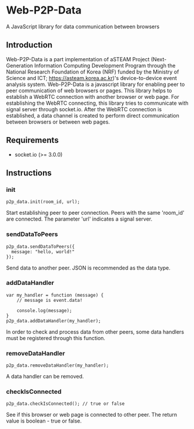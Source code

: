 # Web-P2P-Data
A JavaScript library for data communication between browsers

## Introduction
Web-P2P-Data is a part implementation of aSTEAM Project (Next-Generation Information Computing Development Program through the National Research Foundation of Korea (NRF) funded by the Ministry of Science and ICT; https://asteam.korea.ac.kr)'s device-to-device event analysis system. Web-P2P-Data is a javascript library for enabling peer to peer communication of web browsers or pages. This library helps to establish a WebRTC connection with another browser or web page. For establishing the WebRTC connecting, this library tries to communicate with signal server through socket.io. After the WebRTC connection is established, a data channel is created to perform direct communication between browsers or between web pages.

## Requirements
* socket.io (>= 3.0.0)

## Instructions

### init
```
p2p_data.init(room_id, url);
```
Start establishing peer to peer connection. Peers with the same 'room_id' are connected. The parameter 'url' indicates a signal server.

### sendDataToPeers
```
p2p_data.sendDataToPeers({
  message: "hello, world!"
});
```
Send data to another peer. JSON is recommended as the data type.

### addDataHandler
```
var my_handler = function (message) {
    // message is event.data!
    
    console.log(message);
}
p2p_data.addDataHandler(my_handler);
```
In order to check and process data from other peers, some data handlers must be registered through this function.

### removeDataHandler
```
p2p_data.removeDataHandler(my_handler);
```
A data handler can be removed.

### checkIsConnected
```
p2p_data.checkIsConnected(); // true or false
```
See if this browser or web page is connected to other peer. The return value is boolean - true or false.

